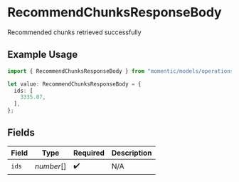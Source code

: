 # RecommendChunksResponseBody

Recommended chunks retrieved successfully

## Example Usage

```typescript
import { RecommendChunksResponseBody } from "momentic/models/operations";

let value: RecommendChunksResponseBody = {
  ids: [
    3335.07,
  ],
};
```

## Fields

| Field              | Type               | Required           | Description        |
| ------------------ | ------------------ | ------------------ | ------------------ |
| `ids`              | *number*[]         | :heavy_check_mark: | N/A                |